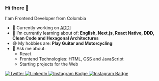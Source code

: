 ### Hi there 👋

I'am Frontend Developer from Colombia

- 🔭 Currently working on <a href="https://addi.com" target="_blank">ADDI</a>
- 🌱 I’m currently learning about of: __English, Next.js, React Native, DDD, Clean Code and Hexagonal Architectures__
- 😄 My hobbies are: __Play Guitar and Motorcycling__
- 💬 Ask me about: 
  - React
  - Frontend Technologies: HTML, CSS and JavaScript
  - Starting projects for the Web

<div align="left">  
  <a href="https://twitter.com/arnoldrmusic" target="_blank">
    <img
      src="https://img.shields.io/twitter/follow/arnoldrmusic?label=Twitter&logo=twitter&style=flat-square&color=1da1f2&logoColor=ffffff"
      alt="Twitter"
    />
  </a>
  
  <a href="https://www.linkedin.com/in/restrepoarnold/" target="_blank">
    <img
      src="https://img.shields.io/static/v1?logo=linkedin&style=flat-square&color=0072b1&label=LinkedIn&message=%E2%98%86"
      alt="LinkedIn"
    />
  </a>
  
  <a href="https://www.instagram.com/arnoldrestrepomusic/" target="_blank">
    <img src="https://img.shields.io/static/v1?logo=instagram&logoColor=fff&style=flat-square&color=0072b1&label=Instagram&message=%E2%98%86" alt="Instagram Badge" />
  </a>
   <a href="https://arnoldrestrepo.com" target="_blank">
    <img src="https://img.shields.io/badge/Porfolio-Visit-blue" alt="Instagram Badge" />
  </a>
  
</div>
